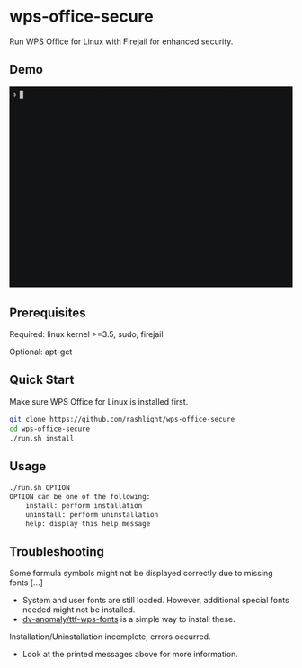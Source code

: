 # wps-office-secure

Run WPS Office for Linux with Firejail for enhanced security.

## Demo

![wps-office-secure demo](.github/demo-mini.gif)

## Prerequisites

Required: linux kernel >=3.5, sudo, firejail

Optional: apt-get

## Quick Start

Make sure WPS Office for Linux is installed first.

```bash
git clone https://github.com/rashlight/wps-office-secure
cd wps-office-secure
./run.sh install
```

## Usage

```
./run.sh OPTION
OPTION can be one of the following:
	install: perform installation
	uninstall: perform uninstallation
	help: display this help message
```

## Troubleshooting

Some formula symbols might not be displayed correctly due to missing fonts [...]
 - System and user fonts are still loaded. However, additional special fonts needed might not be installed.
 - [dv-anomaly/ttf-wps-fonts](https://github.com/dv-anomaly/ttf-wps-fonts) is a simple way to install these.

Installation/Uninstallation incomplete, <x> errors occurred.
 - Look at the printed messages above for more information.
